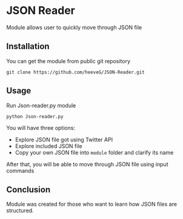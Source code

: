 # JSON Reader

Module allows user to quickly move through JSON file

## Installation 

You can get the module from public git repository

```
git clone https://github.com/heeveG/JSON-Reader.git
```

## Usage

Run Json-reader.py module 

```
python Json-reader.py
```

You will have three options:

* Explore JSON file got using Twitter API
* Explore included JSON file 
* Copy your own JSON file into `module` folder and clarify its name 

After that, you will be able to move through JSON file using input commands 

## Conclusion

Module was created for those who want to learn how JSON files are structured.

